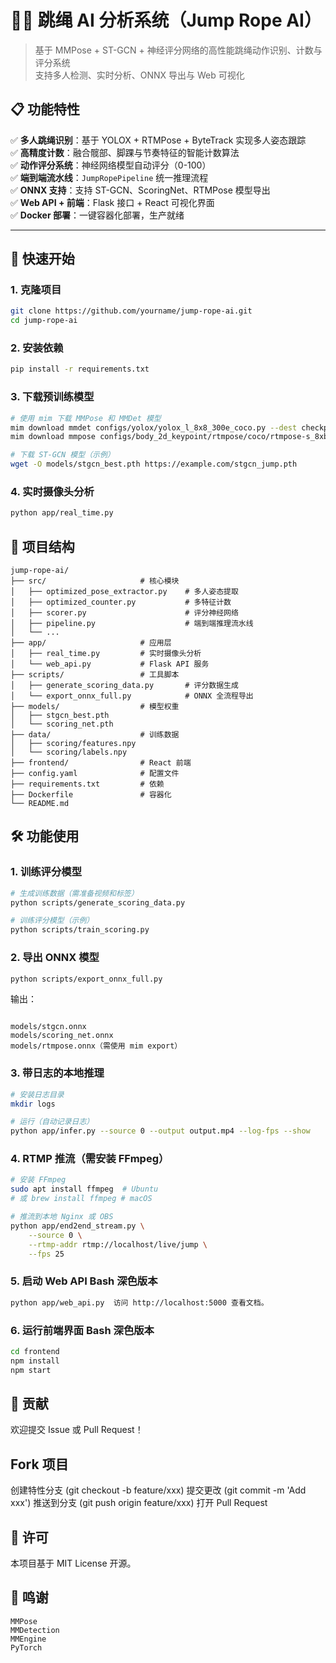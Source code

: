 # 🏃‍♂️ 跳绳 AI 分析系统（Jump Rope AI）

> 基于 MMPose + ST-GCN + 神经评分网络的高性能跳绳动作识别、计数与评分系统  
> 支持多人检测、实时分析、ONNX 导出与 Web 可视化

## 📋 功能特性

✅ **多人跳绳识别**：基于 YOLOX + RTMPose + ByteTrack 实现多人姿态跟踪  
✅ **高精度计数**：融合髋部、脚踝与节奏特征的智能计数算法  
✅ **动作评分系统**：神经网络模型自动评分（0-100）  
✅ **端到端流水线**：`JumpRopePipeline` 统一推理流程  
✅ **ONNX 支持**：支持 ST-GCN、ScoringNet、RTMPose 模型导出  
✅ **Web API + 前端**：Flask 接口 + React 可视化界面  
✅ **Docker 部署**：一键容器化部署，生产就绪

---

## 🚀 快速开始

### 1. 克隆项目

```bash
git clone https://github.com/yourname/jump-rope-ai.git
cd jump-rope-ai
```
### 2. 安装依赖
```bash
pip install -r requirements.txt
```
### 3. 下载预训练模型
```bash
# 使用 mim 下载 MMPose 和 MMDet 模型
mim download mmdet configs/yolox/yolox_l_8x8_300e_coco.py --dest checkpoints/
mim download mmpose configs/body_2d_keypoint/rtmpose/coco/rtmpose-s_8xb256-420e_coco-256x192.py --dest checkpoints/

# 下载 ST-GCN 模型（示例）
wget -O models/stgcn_best.pth https://example.com/stgcn_jump.pth
```

### 4. 实时摄像头分析
```bash
python app/real_time.py
```
## 📂 项目结构
```
jump-rope-ai/
├── src/                     # 核心模块
│   ├── optimized_pose_extractor.py    # 多人姿态提取
│   ├── optimized_counter.py           # 多特征计数
│   ├── scorer.py                      # 评分神经网络
│   ├── pipeline.py                    # 端到端推理流水线
│   └── ...
├── app/                     # 应用层
│   ├── real_time.py         # 实时摄像头分析
│   └── web_api.py           # Flask API 服务
├── scripts/                 # 工具脚本
│   ├── generate_scoring_data.py       # 评分数据生成
│   └── export_onnx_full.py            # ONNX 全流程导出
├── models/                  # 模型权重
│   ├── stgcn_best.pth
│   └── scoring_net.pth
├── data/                    # 训练数据
│   ├── scoring/features.npy
│   └── scoring/labels.npy
├── frontend/                # React 前端
├── config.yaml              # 配置文件
├── requirements.txt         # 依赖
├── Dockerfile               # 容器化
└── README.md
```

## 🛠️ 功能使用
### 1. 训练评分模型
```bash
# 生成训练数据（需准备视频和标签）
python scripts/generate_scoring_data.py

# 训练评分模型（示例）
python scripts/train_scoring.py
```

### 2. 导出 ONNX 模型

```bash
python scripts/export_onnx_full.py
```
输出：
```

models/stgcn.onnx
models/scoring_net.onnx
models/rtmpose.onnx（需使用 mim export）
```

### 3. 带日志的本地推理
```bash
# 安装日志目录
mkdir logs

# 运行（自动记录日志）
python app/infer.py --source 0 --output output.mp4 --log-fps --show
```

### 4. RTMP 推流（需安装 FFmpeg）
```bash
# 安装 FFmpeg
sudo apt install ffmpeg  # Ubuntu
# 或 brew install ffmpeg # macOS

# 推流到本地 Nginx 或 OBS
python app/end2end_stream.py \
    --source 0 \
    --rtmp-addr rtmp://localhost/live/jump \
    --fps 25
```

### 5. 启动 Web API Bash 深色版本  
```bash
python app/web_api.py  访问 http://localhost:5000 查看文档。
```

### 6. 运行前端界面 Bash 深色版本  
```bash
cd frontend
npm install
npm start
```

## 🤝 贡献
欢迎提交 Issue 或 Pull Request！

## Fork 项目
创建特性分支 (git checkout -b feature/xxx)
提交更改 (git commit -m 'Add xxx')
推送到分支 (git push origin feature/xxx)
打开 Pull Request
## 📄 许可
本项目基于 MIT License 开源。

## 💌 鸣谢
```
MMPose
MMDetection
MMEngine
PyTorch
```
